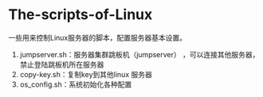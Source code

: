 # The-scripts-of-Linux
一些用来控制Linux服务器的脚本，配置服务器基本设置。

1. jumpserver.sh：服务器集群跳板机（jumpserver） ，可以连接其他服务器，禁止登陆跳板机所在服务器
2. copy-key.sh：复制key到其他linux 服务器
3. os_config.sh：系统初始化各种配置